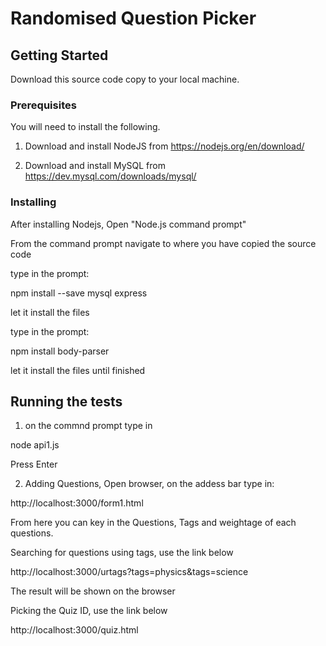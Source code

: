# Randomised Question Picker

## Getting Started

Download this source code copy to your local machine.

### Prerequisites

You will need to install the following.

1. Download and install NodeJS from https://nodejs.org/en/download/

2. Download and install MySQL from https://dev.mysql.com/downloads/mysql/

### Installing

After installing Nodejs, Open "Node.js command prompt"

From the command prompt navigate to where you have copied the source code

type in the prompt:

npm install --save mysql express

let it install the files

type in the prompt:

npm install body-parser

let it install the files
until finished

## Running the tests

1. on the commnd prompt type in

node api1.js

Press Enter

2. Adding Questions, Open browser, on the addess bar type in:

http://localhost:3000/form1.html

From here you can key in the Questions, Tags and weightage of each questions.

Searching for questions using tags, use the link below

http://localhost:3000/urtags?tags=physics&tags=science

The result will be shown on the browser

Picking the Quiz ID, use the link below

http://localhost:3000/quiz.html

